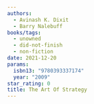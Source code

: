 ```yaml
---
authors:
  - Avinash K. Dixit
  - Barry Nalebuff
books/tags:
  - unowned
  - did-not-finish
  - non-fiction
date: 2021-12-20
params:
  isbn13: "9780393337174"
  year: "2009"
star_rating: 0
title: The Art Of Strategy
---
```


<!--more-->
